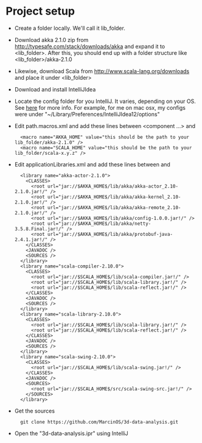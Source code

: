 Project setup
=============
* Create a folder locally. We'll call it lib_folder.
* Download akka 2.1.0 zip from <http://typesafe.com/stack/downloads/akka> and expand it to <lib_folder>. After this, you should end up with a folder structure like <lib_folder>/akka-2.1.0
* Likewise, download Scala from <http://www.scala-lang.org/downloads> and place it under <lib_folder>
* Download and install IntelliJIdea
* Locate the config folder for you IntelliJ. It varies, depending on your OS. See [here](http://devnet.jetbrains.net/docs/DOC-181) for more info. For example, for me on mac osx, my configs were under "~/Library/Preferences/IntelliJIdea12/options"
* Edit path.macros.xml and add these lines between <component …> and </component>
	
		<macro name="AKKA_HOME" value="this should be the path to your lib_folder/akka-2.1.0" />
		<macro name="SCALA_HOME" value="this should be the path to your lib_folder/scala-x.y.z" />

* Edit applicationLibraries.xml and add these lines between <component name="libraryTable"> and </component>

		<library name="akka-actor-2.1.0">
		  <CLASSES>
			<root url="jar://$AKKA_HOME$/lib/akka/akka-actor_2.10-2.1.0.jar!/" />
			<root url="jar://$AKKA_HOME$/lib/akka/akka-kernel_2.10-2.1.0.jar!/" />
			<root url="jar://$AKKA_HOME$/lib/akka/akka-remote_2.10-2.1.0.jar!/" />
			<root url="jar://$AKKA_HOME$/lib/akka/config-1.0.0.jar!/" />
			<root url="jar://$AKKA_HOME$/lib/akka/netty-3.5.8.Final.jar!/" />
			<root url="jar://$AKKA_HOME$/lib/akka/protobuf-java-2.4.1.jar!/" />
		  </CLASSES>
		  <JAVADOC />
		  <SOURCES />
		</library>
		<library name="scala-compiler-2.10.0">
		  <CLASSES>
			<root url="jar://$SCALA_HOME$/lib/scala-compiler.jar!/" />
			<root url="jar://$SCALA_HOME$/lib/scala-library.jar!/" />
			<root url="jar://$SCALA_HOME$/lib/scala-reflect.jar!/" />
		  </CLASSES>
		  <JAVADOC />
		  <SOURCES />
		</library>
		<library name="scala-library-2.10.0">
		  <CLASSES>
			<root url="jar://$SCALA_HOME$/lib/scala-library.jar!/" />
			<root url="jar://$SCALA_HOME$/lib/scala-reflect.jar!/" />
		  </CLASSES>
		  <JAVADOC />
		  <SOURCES />
		</library>
		<library name="scala-swing-2.10.0">
		  <CLASSES>
			<root url="jar://$SCALA_HOME$/lib/scala-swing.jar!/" />
		  </CLASSES>
		  <JAVADOC />
		  <SOURCES>
			<root url="jar://$SCALA_HOME$/src/scala-swing-src.jar!/" />
		  </SOURCES>
		</library>

* Get the sources

		git clone https://github.com/MarcinOS/3d-data-analysis.git

* Open the "3d-data-analysis.ipr" using IntelliJ
